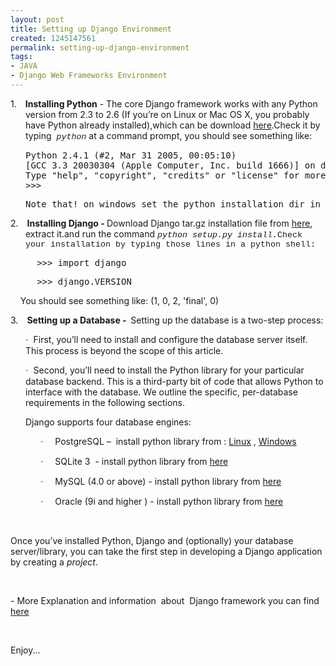 ```yaml
---
layout: post
title: Setting up Django Environment
created: 1245147561
permalink: setting-up-django-environment
tags:
- JAVA
- Django Web Frameworks Environment
---
```

<p style="margin-left: 0.25in; text-indent: -0.25in;"><span style="">1.<span style="font-family: &quot;Times New Roman&quot;; font-style: normal; font-variant: normal; font-weight: normal; font-size: 7pt; line-height: normal; font-size-adjust: none; font-stretch: normal;">&nbsp;&nbsp;&nbsp;&nbsp;&nbsp; </span></span><span dir="ltr"><strong>Installing Python</strong> - The core Django framework works with any Python version from 2.3 to 2.6 (If you&rsquo;re on Linux or Mac OS X, you probably have Python already installed),which can be download <a href="http://www.python.org/download/">here</a>.Check it by typing&nbsp; </span><em><span class="pre"><span style="font-size: 10pt; font-family: &quot;Courier New&quot;;">python</span></span> </em>at a command prompt, you should see something like:<o:p></o:p></p>
<pre style="margin-left: 0.25in;" id="cn11">
Python 2.4.1 (#2, Mar 31 2005, 00:05:10)
[GCC 3.3 20030304 (Apple Computer, Inc. build 1666)] on darwin
Type &quot;help&quot;, &quot;copyright&quot;, &quot;credits&quot; or &quot;license&quot; for more information.
&gt;&gt;&gt;<o:p></o:p></pre>
<pre style="margin-left: 0.25in;">
Note that! on windows set the python installation dir in the path environment variable<o:p></o:p></pre>
<p style="margin-left: 0.25in; text-indent: -0.25in;"><span class="pre"><span style="">2.<span style="font-family: &quot;Times New Roman&quot;; font-style: normal; font-variant: normal; font-weight: normal; font-size: 7pt; line-height: normal; font-size-adjust: none; font-stretch: normal;">&nbsp;&nbsp;&nbsp;&nbsp;&nbsp; </span></span></span><span dir="ltr"><strong>Installing Django - </strong>Download Django tar.gz installation file from <a href="http://www.djangoproject.com/download/">here</a>, extract it.and run the command </span><span class="pre"><i><span style="font-size: 10pt; font-family: &quot;Courier New&quot;;">python</span></i></span><tt><i><span style="font-size: 10pt;"> </span></i></tt><span class="pre"><i><span style="font-size: 10pt; font-family: &quot;Courier New&quot;;">setup.py</span></i></span><tt><i><span style="font-size: 10pt;"> </span></i></tt><span class="pre"><i><span style="font-size: 10pt; font-family: &quot;Courier New&quot;;">install.</span></i></span><span class="pre"><span style="font-size: 10pt; font-family: &quot;Courier New&quot;;">Check your installation by typing those lines in a python shell:</span><o:p></o:p></span></p>
<pre><span style="">&nbsp; </span><span style="">&nbsp;&nbsp;&nbsp;</span>&gt;&gt;&gt; import django<o:p></o:p></pre>
<pre><span style="">&nbsp;&nbsp;&nbsp;&nbsp; </span>&gt;&gt;&gt; django.VERSION<o:p></o:p></pre>
<p><span style="">&nbsp;&nbsp;&nbsp; </span>You should see something like: (1, 0, 2, 'final', 0)</p>
<p class="MsoNormal" style="margin-left: 0.25in; text-indent: -0.25in;"><span style="">3.<span style="font-family: &quot;Times New Roman&quot;; font-style: normal; font-variant: normal; font-weight: normal; font-size: 7pt; line-height: normal; font-size-adjust: none; font-stretch: normal;">&nbsp;&nbsp;&nbsp;&nbsp;&nbsp; </span></span><span dir="ltr"><b>Setting up a Database -<span style="">&nbsp; </span></b>Setting up the database is a two-step process:</span></p>
<p class="MsoNormal" style="margin-left: 0.25in;"><span style="font-family: Symbol;">&middot;</span><span style="">&nbsp; </span>First, you&rsquo;ll need to install and configure the database server itself. This process is beyond the scope of this article.<o:p></o:p></p>
<p class="MsoNormal" style="margin-left: 0.25in;"><span style="font-family: Symbol;">&middot;</span><span style="">&nbsp; </span>Second, you&rsquo;ll need to install the Python library for your particular database backend. This is a third-party bit of code that allows Python to interface with the database. We outline the specific, per-database requirements in the following sections.<o:p></o:p></p>
<p class="cn" style="margin-left: 0.25in;">Django supports four database engines:<o:p></o:p></p>
<p class="MsoNormal" style="margin-left: 0.75in; text-indent: -0.25in;"><span style="font-family: Symbol;"><span style="">&middot;<span style="font-family: &quot;Times New Roman&quot;; font-style: normal; font-variant: normal; font-weight: normal; font-size: 7pt; line-height: normal; font-size-adjust: none; font-stretch: normal;">&nbsp;&nbsp;&nbsp;&nbsp;&nbsp;&nbsp;&nbsp; </span></span></span><span dir="ltr">PostgreSQL &ndash; <span style="">&nbsp;</span>install python library from : <a href="http://www.djangoproject.com/r/python-pgsql/">Linux</a> , <a href="http://www.djangoproject.com/r/python-pgsql/windows/">Windows</a></span></p>
<p class="MsoNormal" style="margin-left: 0.75in; text-indent: -0.25in;"><span style="font-family: Symbol;"><span style="">&middot;<span style="font-family: &quot;Times New Roman&quot;; font-style: normal; font-variant: normal; font-weight: normal; font-size: 7pt; line-height: normal; font-size-adjust: none; font-stretch: normal;">&nbsp;&nbsp;&nbsp;&nbsp;&nbsp;&nbsp;&nbsp; </span></span></span><span dir="ltr">SQLite 3 <span style="">&nbsp;</span>- install python library from <a href="http://www.djangoproject.com/r/python-sqlite/">here</a></span></p>
<p class="MsoNormal" style="margin-left: 0.75in; text-indent: -0.25in;"><span style="font-family: Symbol;"><span style="">&middot;<span style="font-family: &quot;Times New Roman&quot;; font-style: normal; font-variant: normal; font-weight: normal; font-size: 7pt; line-height: normal; font-size-adjust: none; font-stretch: normal;">&nbsp;&nbsp;&nbsp;&nbsp;&nbsp;&nbsp;&nbsp; </span></span></span><span dir="ltr">MySQL (4.0 or above) - install python library from <a href="http://www.djangoproject.com/r/python-mysql/">here</a></span></p>
<p class="MsoNormal" style="margin-left: 0.75in; text-indent: -0.25in;"><span style="font-family: Symbol;"><span style="">&middot;<span style="font-family: &quot;Times New Roman&quot;; font-style: normal; font-variant: normal; font-weight: normal; font-size: 7pt; line-height: normal; font-size-adjust: none; font-stretch: normal;">&nbsp;&nbsp;&nbsp;&nbsp;&nbsp;&nbsp;&nbsp; </span></span></span><span dir="ltr">Oracle (9i and higher ) - install python library from <a href="http://cx-oracle.sourceforge.net/">here</a><b><o:p></o:p></b></span></p>
<p class="MsoNormal" style=""><o:p>&nbsp;</o:p></p>
<p class="MsoNormal" style="">Once you&rsquo;ve installed Python, Django and (optionally) your database server/library, you can take the first step in developing a Django application by creating a <em>project</em>.</p>
<p class="MsoNormal" style="">&nbsp;</p>
<p class="MsoNormal" style="">- More Explanation and information&nbsp; about&nbsp; Django framework you can find <a href="http://www.djangobook.com/en/2.0/chapter01/">here</a></p>
<p class="MsoNormal" style="">&nbsp;</p>
<p class="MsoNormal" style="">Enjoy...<b><o:p></o:p></b></p>
<p>&nbsp;</p>
